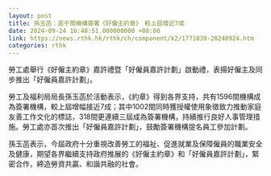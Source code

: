 ```yaml
---
layout: post
title: 孫玉菡：逾千間機構簽署《好僱主約章》　較上屆增近7成
date: 2024-09-24 16:48:51.000000000 +08:00
link: https://news.rthk.hk/rthk/ch/component/k2/1771839-20240924.htm
categories: rthk
---
```


勞工處舉行《好僱主約章》嘉許禮暨「好僱員嘉許計劃」啟動禮，表揚好僱主及同步推出「好僱員嘉許計劃」。

勞工及福利局局長孫玉菡於活動表示，《約章》得到各界支持，共有1596間機構成為簽署機構，較上屆增幅接近7成；其中1002間同時獲授權使用象徵致力推動家庭友善工作文化的標誌，318間更連續三屆成為簽署機構，持續推行良好人事管理措施。勞工處亦首次推出「好僱員嘉許計劃」，鼓勵簽署機構提名員工參加計劃。

孫玉菡表示，今屆政府十分重視改善勞工的福祉、促進就業及保障僱員的職業安全及健康，期望各界繼續支持政府推展的《好僱主約章》和「好僱員嘉許計劃」，緊密合作，締造勞資共贏、和諧共融的社會。

